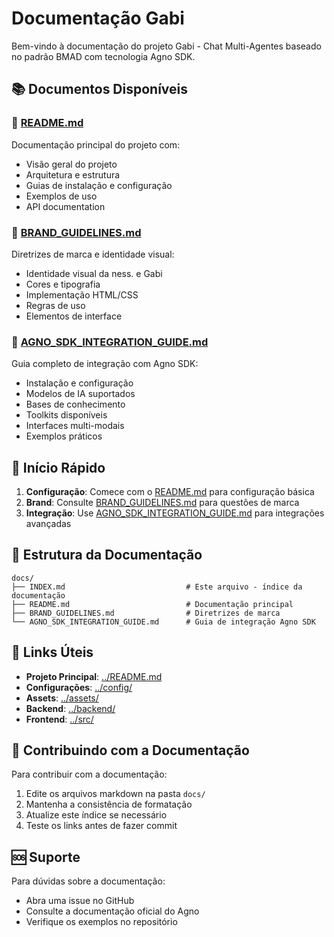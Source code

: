 # Documentação Gabi

Bem-vindo à documentação do projeto Gabi - Chat Multi-Agentes baseado no padrão BMAD com tecnologia Agno SDK.

## 📚 Documentos Disponíveis

### 📖 [README.md](README.md)
Documentação principal do projeto com:
- Visão geral do projeto
- Arquitetura e estrutura
- Guias de instalação e configuração
- Exemplos de uso
- API documentation

### 🎨 [BRAND_GUIDELINES.md](BRAND_GUIDELINES.md)
Diretrizes de marca e identidade visual:
- Identidade visual da ness. e Gabi
- Cores e tipografia
- Implementação HTML/CSS
- Regras de uso
- Elementos de interface

### 🔧 [AGNO_SDK_INTEGRATION_GUIDE.md](AGNO_SDK_INTEGRATION_GUIDE.md)
Guia completo de integração com Agno SDK:
- Instalação e configuração
- Modelos de IA suportados
- Bases de conhecimento
- Toolkits disponíveis
- Interfaces multi-modais
- Exemplos práticos

## 🚀 Início Rápido

1. **Configuração**: Comece com o [README.md](README.md) para configuração básica
2. **Brand**: Consulte [BRAND_GUIDELINES.md](BRAND_GUIDELINES.md) para questões de marca
3. **Integração**: Use [AGNO_SDK_INTEGRATION_GUIDE.md](AGNO_SDK_INTEGRATION_GUIDE.md) para integrações avançadas

## 📁 Estrutura da Documentação

```
docs/
├── INDEX.md                           # Este arquivo - índice da documentação
├── README.md                          # Documentação principal
├── BRAND_GUIDELINES.md                # Diretrizes de marca
└── AGNO_SDK_INTEGRATION_GUIDE.md      # Guia de integração Agno SDK
```

## 🔗 Links Úteis

- **Projeto Principal**: [../README.md](../README.md)
- **Configurações**: [../config/](../config/)
- **Assets**: [../assets/](../assets/)
- **Backend**: [../backend/](../backend/)
- **Frontend**: [../src/](../src/)

## 📝 Contribuindo com a Documentação

Para contribuir com a documentação:

1. Edite os arquivos markdown na pasta `docs/`
2. Mantenha a consistência de formatação
3. Atualize este índice se necessário
4. Teste os links antes de fazer commit

## 🆘 Suporte

Para dúvidas sobre a documentação:
- Abra uma issue no GitHub
- Consulte a documentação oficial do Agno
- Verifique os exemplos no repositório
